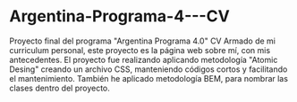 # Argentina-Programa-4---CV
Proyecto final del programa "Argentina Programa 4.0" CV 
Armado de mi curriculum personal, este proyecto es la página web sobre mí, con mis antecedentes. 
El proyecto fue realizando aplicando metodología "Atomic Desing" creando un archivo CSS, manteniendo códigos cortos y facilitando el mantenimiento.
También he aplicado metodología BEM, para nombrar las clases dentro del proyecto.
